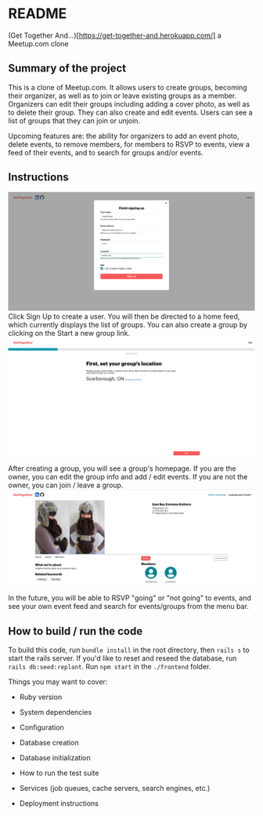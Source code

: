 # README

(Get Together And...)[https://get-together-and.herokuapp.com/] a Meetup.com clone

## Summary of the project
This is a clone of Meetup.com. It allows users to create groups, becoming their organizer, as well as to join or leave existing groups as a member. Organizers can edit their groups including adding a cover photo, as well as to delete their group. They can also create and edit events. Users can see a list of groups that they can join or unjoin.

Upcoming features are: the ability for organizers to add an event photo, delete events, to remove members, for members to RSVP to events, view a feed of their events, and to search for groups and/or events.

## Instructions
![Signup Screenshot](./Screenshot_SignUp.png "Signup Screenshot")
Click Sign Up to create a user. You will then be directed to a home feed, which currently displays the list of groups. You can also create a group by clicking on the Start a new group link.
![Create a New Group Screenshot](./Screenshot_StartNewGroup.png "Start New Group")

After creating a group, you will see a group's homepage. If you are the owner, you can edit the group info and add / edit events. If you are not the owner, you can join / leave a group.
![Group Show Page](./Screenshot_GroupShow.png "Group Show Page")

In the future, you will be able to RSVP "going" or "not going" to events, and see your own event feed and search for events/groups from the menu bar.

## How to build / run the code

To build this code, run `bundle install` in the root directory, then `rails s` to start the rails server. If you'd like to reset and reseed the database, run `rails db:seed:replant`. Run `npm start` in the `./frontend` folder.

Things you may want to cover:

* Ruby version

* System dependencies

* Configuration

* Database creation

* Database initialization

* How to run the test suite

* Services (job queues, cache servers, search engines, etc.)

* Deployment instructions